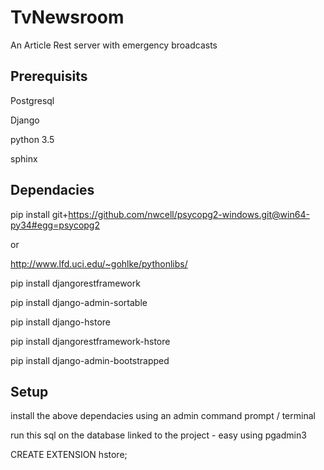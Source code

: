 # TvNewsroom
An Article Rest server with emergency broadcasts

## Prerequisits


Postgresql

Django

python 3.5

sphinx

## Dependacies


pip install git+https://github.com/nwcell/psycopg2-windows.git@win64-py34#egg=psycopg2

or

http://www.lfd.uci.edu/~gohlke/pythonlibs/

pip install djangorestframework

pip install django-admin-sortable

pip install django-hstore

pip install djangorestframework-hstore

pip install django-admin-bootstrapped


## Setup

install the above dependacies using an admin command prompt / terminal

run this  sql on the database linked to the project - easy using pgadmin3

CREATE EXTENSION hstore;
